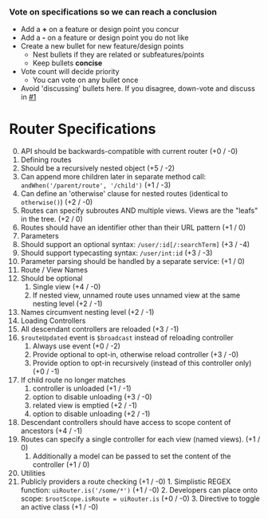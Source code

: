 ### Vote on specifications so we can reach a conclusion

* Add a **+** on a feature or design point you concur
* Add a **-** on a feature or design point you do not like
* Create a new bullet for new feature/design points
  * Nest bullets if they are related or subfeatures/points
  * Keep bullets **concise**
* Vote count will decide priority
  * You can vote on any bullet once
* Avoid 'discussing' bullets here. If you disagree, down-vote and discuss in [#1](https://github.com/angular-ui/router/issues/1)

# Router Specifications

0. API should be backwards-compatible with current router (+0 / -0)
1. Defining routes
  1. Should be a recursively nested object (+5 / -2)
  2. Can append more children later in separate method call: `andWhen('/parent/route', '/child')` (+1 / -3)
  3. Can define an 'otherwise' clause for nested routes (identical to `otherwise()`) (+2 / -0)
  4. Routes can specify subroutes AND multiple views. Views are the "leafs" in the tree. (+2 / 0)
  5. Routes should have an identifier other than their URL pattern (+1 / 0)
2. Parameters
  1. Should support an optional syntax: `/user/:id[/:searchTerm]` (+3 / -4)
  2. Should support typecasting syntax: `/user/int:id` (+3 / -3)
  3. Parameter parsing should be handled by a separate service: (+1 / 0)
3. Route / View Names
  1. Should be optional 
     1. Single view (+4 / -0)
     2. If nested view, unnamed route uses unnamed view at the same nesting level (+2 / -1)
  2. Names circumvent nesting level (+2 / -1)
4. Loading Controllers
  1. All descendant controllers are reloaded (+3 / -1)
  2. `$routeUpdated` event is `$broadcast` instead of reloading controller
     1. Always use event (+0 / -2)
     2. Provide optional to opt-in, otherwise reload controller (+3 / -0)
     3. Provide option to opt-in recursively (instead of this controller only) (+0 / -1)
  3. If child route no longer matches
     1. controller is unloaded (+1 / -1)
       1. option to disable unloading (+3 / -0)
     2. related view is emptied (+2 / -1)
       1. option to disable unloading (+2 / -1)
  4. Descendant controllers should have access to scope content of ancestors (+4 / -1)
  5. Routes can specify a single controller for each view (named views). (+1 / 0)
     1. Additionally a model can be passed to set the content of the controller (+1 / 0)
5. Utilities
  1. Publicly providers a route checking  (+1 / -0)
    1. Simplistic REGEX function: `uiRouter.is('/some/*')` (+1 / -0)
    2. Developers can place onto scope: `$rootScope.isRoute = uiRouter.is` (+0 / -0)
    3. Directive to toggle an active class (+1 / -0)
